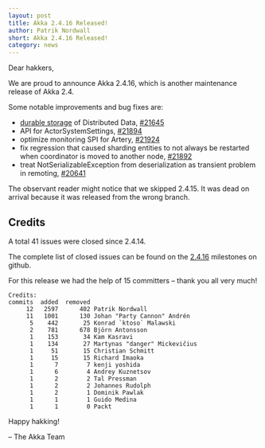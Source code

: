 ```yaml
---
layout: post
title: Akka 2.4.16 Released!
author: Patrik Nordwall
short: Akka 2.4.16 Released!
category: news
---
```


Dear hakkers,

We are proud to announce Akka 2.4.16, which is another maintenance release of Akka 2.4. 

Some notable improvements and bug fixes are:

* [durable storage](http://doc.akka.io/docs/akka/2.4.16/scala/distributed-data.html#Durable_Storage) of Distributed Data, [#21645](https://github.com/akka/akka/issues/21645)
* API for ActorSystemSettings, [#21894](https://github.com/akka/akka/issues/21894)
* optimize monitoring SPI for Artery, [#21924](https://github.com/akka/akka/pull/21924)
* fix regression that caused sharding entities to not always be restarted when coordinator is moved to another node, [#21892](https://github.com/akka/akka/issues/21892)
* treat NotSerializableException from deserialization as transient problem in remoting, [#20641](https://github.com/akka/akka/issues/20641)

The observant reader might notice that we skipped 2.4.15. It was dead on arrival because it was released from the wrong branch.

## Credits

A total 41 issues were closed since 2.4.14.

The complete list of closed issues can be found on the [2.4.16](https://github.com/akka/akka/milestone/100?closed=1) milestones on github.

For this release we had the help of 15 committers – thank you all very much!

~~~
Credits:
commits  added  removed
     12   2597      402 Patrik Nordwall
     11   1001      130 Johan "Party Cannon" Andrén
      5    442       25 Konrad `ktoso` Malawski
      2    781      678 Björn Antonsson
      1    153       34 Kam Kasravi
      1    134       27 Martynas "danger" Mickevičius
      1     51       15 Christian Schmitt
      1     15       15 Richard Imaoka
      1      7        7 kenji yoshida
      1      6        4 Andrey Kuznetsov
      1      2        2 Tal Pressman
      1      2        2 Johannes Rudolph
      1      2        1 Dominik Pawlak
      1      1        1 Guido Medina
      1      1        0 Packt
~~~

Happy hakking!

– The Akka Team


